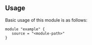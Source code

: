 <!-- BEGIN_TF_DOCS -->




## Usage
Basic usage of this module is as follows:
```hcl
module "example" {
   source = "<module-path>"
}
```











<!-- END_TF_DOCS -->